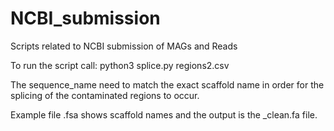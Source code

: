 # NCBI_submission
Scripts related to NCBI submission of MAGs and Reads


To run the script call: python3 splice.py regions2.csv

The sequence_name need to match the exact scaffold name in order for the splicing of the contaminated regions to occur.

Example file .fsa shows scaffold names and the output is the _clean.fa file. 
